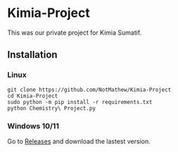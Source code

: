 # Kimia-Project
This was our private project for Kimia Sumatif.

## Installation
### Linux
```
git clone https://github.com/NotMathew/Kimia-Project
cd Kimia-Project
sudo python -m pip install -r requirements.txt
python Chemistry\ Project.py
```
### Windows 10/11
Go to [Releases](https://github.com/NotMathew/Kimia-Project/releases) and download the lastest version.

